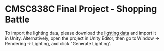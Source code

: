 # CMSC838C Final Project - Shopping Battle

To import the lighting data, please download the [lighting data](https://drive.google.com/drive/folders/1XmjJS1-bC0UMmmgQ37plzQO2NDo-EUVX?usp=sharing) and import it in Unity. Alternatively, open the project in Unity Editor, then go to Window → Rendering → Lighting, and click "Generate Lighting". 
